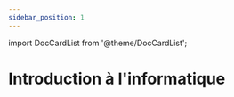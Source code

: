 ```yaml
---
sidebar_position: 1
---
```


import DocCardList from '@theme/DocCardList';

# Introduction à l'informatique

<DocCardList />
